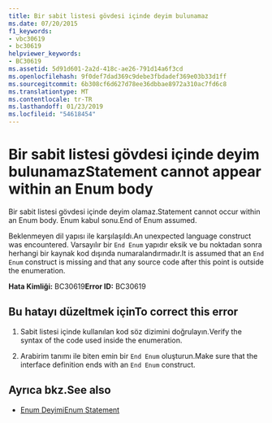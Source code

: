 ```yaml
---
title: Bir sabit listesi gövdesi içinde deyim bulunamaz
ms.date: 07/20/2015
f1_keywords:
- vbc30619
- bc30619
helpviewer_keywords:
- BC30619
ms.assetid: 5d91d601-2a2d-418c-ae26-791d14a6f3cd
ms.openlocfilehash: 9f0def7dad369c9debe3fbdadef369e03b33d1ff
ms.sourcegitcommit: 6b308cf6d627d78ee36dbbae8972a310ac7fd6c8
ms.translationtype: MT
ms.contentlocale: tr-TR
ms.lasthandoff: 01/23/2019
ms.locfileid: "54618454"
---
```

# <a name="statement-cannot-appear-within-an-enum-body"></a><span data-ttu-id="0b1d2-102">Bir sabit listesi gövdesi içinde deyim bulunamaz</span><span class="sxs-lookup"><span data-stu-id="0b1d2-102">Statement cannot appear within an Enum body</span></span>
<span data-ttu-id="0b1d2-103">Bir sabit listesi gövdesi içinde deyim olamaz.</span><span class="sxs-lookup"><span data-stu-id="0b1d2-103">Statement cannot occur within an Enum body.</span></span> <span data-ttu-id="0b1d2-104">Enum kabul sonu.</span><span class="sxs-lookup"><span data-stu-id="0b1d2-104">End of Enum assumed.</span></span>  
  
 <span data-ttu-id="0b1d2-105">Beklenmeyen dil yapısı ile karşılaşıldı.</span><span class="sxs-lookup"><span data-stu-id="0b1d2-105">An unexpected language construct was encountered.</span></span> <span data-ttu-id="0b1d2-106">Varsayılır bir `End Enum` yapıdır eksik ve bu noktadan sonra herhangi bir kaynak kod dışında numaralandırmadır.</span><span class="sxs-lookup"><span data-stu-id="0b1d2-106">It is assumed that an `End Enum` construct is missing and that any source code after this point is outside the enumeration.</span></span>  
  
 <span data-ttu-id="0b1d2-107">**Hata Kimliği:** BC30619</span><span class="sxs-lookup"><span data-stu-id="0b1d2-107">**Error ID:** BC30619</span></span>  
  
## <a name="to-correct-this-error"></a><span data-ttu-id="0b1d2-108">Bu hatayı düzeltmek için</span><span class="sxs-lookup"><span data-stu-id="0b1d2-108">To correct this error</span></span>  
  
1.  <span data-ttu-id="0b1d2-109">Sabit listesi içinde kullanılan kod söz dizimini doğrulayın.</span><span class="sxs-lookup"><span data-stu-id="0b1d2-109">Verify the syntax of the code used inside the enumeration.</span></span>  
  
2.  <span data-ttu-id="0b1d2-110">Arabirim tanımı ile biten emin bir `End Enum` oluşturun.</span><span class="sxs-lookup"><span data-stu-id="0b1d2-110">Make sure that the interface definition ends with an `End Enum` construct.</span></span>  
  
## <a name="see-also"></a><span data-ttu-id="0b1d2-111">Ayrıca bkz.</span><span class="sxs-lookup"><span data-stu-id="0b1d2-111">See also</span></span>
- [<span data-ttu-id="0b1d2-112">Enum Deyimi</span><span class="sxs-lookup"><span data-stu-id="0b1d2-112">Enum Statement</span></span>](../../visual-basic/language-reference/statements/enum-statement.md)
